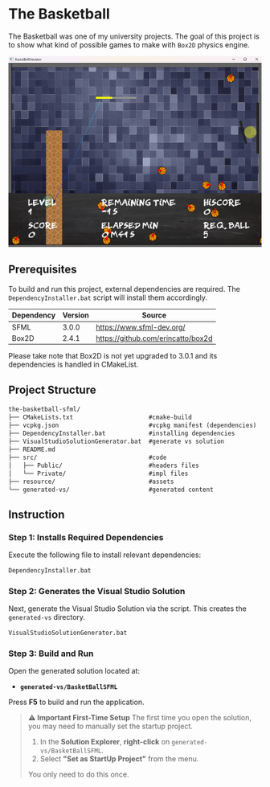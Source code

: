 # The Basketball

The Basketball was one of my university projects. The goal of this project is to show what kind of possible games to make with `Box2D` physics engine.

![preview](preview.png)

## Prerequisites
To build and run this project, external dependencies are required. The `DependencyInstaller.bat` script will install them accordingly.

| Dependency | Version | Source |
|------------|---------|--------|
| SFML       | 3.0.0   | https://www.sfml-dev.org/          |
| Box2D      | 2.4.1   | https://github.com/erincatto/box2d |

Please take note that Box2D is not yet upgraded to 3.0.1 and its dependencies is handled in CMakeList.

## Project Structure

```
the-basketball-sfml/
├── CMakeLists.txt                     #cmake-build
├── vcpkg.json                         #vcpkg manifest (dependencies)
├── DependencyInstaller.bat            #installing dependencies
├── VisualStudioSolutionGenerator.bat  #generate vs solution
├── README.md                          
├── src/                               #code
│   ├── Public/                        #headers files
│   └── Private/                       #impl files
├── resource/                          #assets
└── generated-vs/                      #generated content
```

## Instruction
### Step 1: Installs Required Dependencies

Execute the following file to install relevant dependencies:

```cmd
DependencyInstaller.bat
```

### Step 2: Generates the Visual Studio Solution

Next, generate the Visual Studio Solution via the script. This creates the `generated-vs` directory.

```cmd
VisualStudioSolutionGenerator.bat
```

### Step 3: Build and Run

Open the generated solution located at:
- **`generated-vs/BasketBallSFML`**

Press **F5** to build and run the application.

> **⚠️ Important First-Time Setup**
> The first time you open the solution, you may need to manually set the startup project.
> 1. In the **Solution Explorer**, **right-click** on `generated-vs/BasketBallSFML`.
> 2. Select **"Set as StartUp Project"** from the menu.
>
> You only need to do this once.

